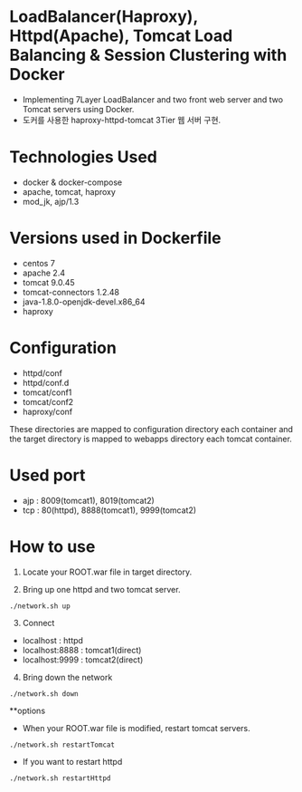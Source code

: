 # LoadBalancer(Haproxy), Httpd(Apache), Tomcat Load Balancing & Session Clustering with Docker
- Implementing 7Layer LoadBalancer and two front web server and two Tomcat servers using Docker.
- 도커를 사용한 haproxy-httpd-tomcat 3Tier 웹 서버 구현.

# Technologies Used
- docker & docker-compose
- apache, tomcat, haproxy
- mod_jk, ajp/1.3

# Versions used in Dockerfile
- centos 7
- apache 2.4
- tomcat 9.0.45
- tomcat-connectors 1.2.48
- java-1.8.0-openjdk-devel.x86_64
- haproxy

# Configuration
- httpd/conf
- httpd/conf.d
- tomcat/conf1
- tomcat/conf2
- haproxy/conf

These directories are mapped to configuration directory each container and the target directory is mapped to webapps directory each tomcat container.

# Used port
- ajp : 8009(tomcat1), 8019(tomcat2)
- tcp : 80(httpd), 8888(tomcat1), 9999(tomcat2)

# How to use
1. Locate your ROOT.war file in target directory.


2. Bring up one httpd and two tomcat server.
```shell
./network.sh up
```

3. Connect
- localhost : httpd
- localhost:8888 : tomcat1(direct)
- localhost:9999 : tomcat2(direct)

4. Bring down the network
```shell
./network.sh down
```

**options
- When your ROOT.war file is modified, restart tomcat servers.
```shell
./network.sh restartTomcat
```
- If you want to restart httpd
```shell
./network.sh restartHttpd
```
